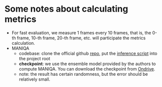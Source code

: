 # Some notes about calculating metrics

* For fast evaluation, we measure 1 frames every 10 frames, that is, the 0-th frame, 10-th frame, 20-th frame, etc. will participate the metrics calculation.
* MANIQA
  * codebase: clone the official github [repo](https://github.com/IIGROUP/MANIQA), put the [inference script](inference_MANIQA.py) into the project root
  * **checkpoint**: we use the ensemble model provided by the authors to compute MANIQA. You can download the checkpoint from [Ondrive](https://1drv.ms/u/s!Akkg8_btnkS7mU7eb_dFDHkW05B2?e=G922hL).
  * note: the result has certain randomness, but the error should be relatively small.
